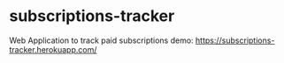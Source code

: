 # subscriptions-tracker
Web Application to track paid subscriptions 
demo: https://subscriptions-tracker.herokuapp.com/  
